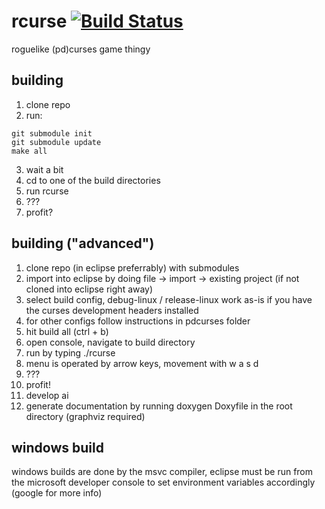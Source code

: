 # rcurse [![Build Status](https://travis-ci.org/wysiwyng/rcurse.svg)](https://travis-ci.org/wysiwyng/rcurse)
roguelike (pd)curses game thingy

building
--------
1. clone repo
2. run:
```
git submodule init
git submodule update
make all
```
3. wait a bit
4. cd to one of the build directories
5. run rcurse
6. ???
7. profit?

building ("advanced")
---------------------

1. clone repo (in eclipse preferrably) with submodules
2. import into eclipse by doing file -> import -> existing project (if not cloned into eclipse right away)
3. select build config, debug-linux / release-linux work as-is if you have the curses development headers installed
4. for other configs follow instructions in pdcurses folder
5. hit build all (ctrl + b)
6. open console, navigate to build directory
7. run by typing ./rcurse
8. menu is operated by arrow keys, movement with w a s d
9. ???
10. profit!
11. develop ai
12. generate documentation by running doxygen Doxyfile in the root directory (graphviz required)

windows build
-------------

windows builds are done by the msvc compiler, eclipse must be run from the microsoft developer console to set environment variables accordingly (google for more info)
